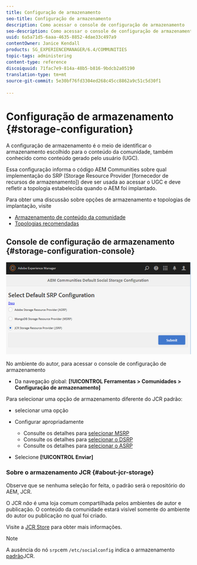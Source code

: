 ```yaml
---
title: Configuração de armazenamento
seo-title: Configuração de armazenamento
description: Como acessar o console de configuração de armazenamento
seo-description: Como acessar o console de configuração de armazenamento
uuid: 6a5a71d5-6aaa-4635-8852-4dae33c497a9
contentOwner: Janice Kendall
products: SG_EXPERIENCEMANAGER/6.4/COMMUNITIES
topic-tags: administering
content-type: reference
discoiquuid: 71fac7e9-814a-48b5-b816-9bdcb2a05190
translation-type: tm+mt
source-git-commit: 5e30bf76fd3304ed268c45cc8862a9c51c5d30f1

---
```



# Configuração de armazenamento {#storage-configuration}

A configuração de armazenamento é o meio de identificar o armazenamento escolhido para o conteúdo da comunidade, também conhecido como conteúdo gerado pelo usuário (UGC).

Essa configuração informa o código AEM Communities sobre qual implementação do SRP (Storage Resource Provider [fornecedor de recursos de armazenamento]) deve ser usada ao acessar o UGC e deve refletir a topologia estabelecida quando o AEM foi implantado.

Para obter uma discussão sobre opções de armazenamento e topologias de implantação, visite

* [Armazenamento de conteúdo da comunidade](working-with-srp.md)
* [Topologias recomendadas](topologies.md)

## Console de configuração de armazenamento {#storage-configuration-console}

![chlimage_1-188](assets/chlimage_1-188.png)

No ambiente do autor, para acessar o console de configuração de armazenamento

* Da navegação global: **[!UICONTROL Ferramentas > Comunidades > Configuração de armazenamento]**

Para selecionar uma opção de armazenamento diferente do JCR padrão:

* selecionar uma opção
* Configurar apropriadamente

   * Consulte os detalhes para [selecionar MSRP](msrp.md#select-msrp)
   * Consulte os detalhes para [selecionar o DSRP](dsrp.md#select-dsrp)
   * Consulte os detalhes para [selecionar o ASRP](asrp.md#select-asrp)

* Selecione **[!UICONTROL Enviar]**

### Sobre o armazenamento JCR {#about-jcr-storage}

Observe que se nenhuma seleção for feita, o padrão será o repositório do AEM, JCR.

O JCR *não* é uma loja comum compartilhada pelos ambientes de autor e publicação. O conteúdo da comunidade estará visível somente do ambiente do autor ou publicação no qual foi criado.

Visite a [JCR Store](jsrp.md) para obter mais informações.

>[!NOTE]
>
>A ausência do nó `srpc`em `/etc/socialconfig` indica o armazenamento [padrão](jsrp.md)JCR.

